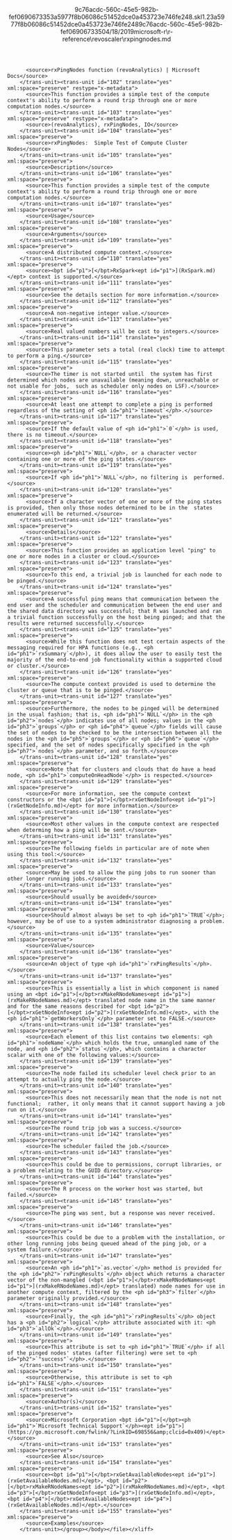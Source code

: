 <?xml version="1.0"?><xliff version="1.2" xmlns="urn:oasis:names:tc:xliff:document:1.2" xmlns:xsi="http://www.w3.org/2001/XMLSchema-instance" xsi:schemaLocation="urn:oasis:names:tc:xliff:document:1.2 xliff-core-1.2-transitional.xsd"><file datatype="xml" original="rxpingnodes.md" source-language="en-US" target-language="en-US"><header><tool tool-id="mdxliff" tool-name="mdxliff" tool-version="1.0-d1654b2" tool-company="Microsoft" /><xliffext:skl_file_name xmlns:xliffext="urn:microsoft:content:schema:xliffextensions">9c76acdc-560c-45e5-982b-fef0690673353a5977f8b06086c51452dce0a453723e746fe248.skl</xliffext:skl_file_name><xliffext:version xmlns:xliffext="urn:microsoft:content:schema:xliffextensions">1.2</xliffext:version><xliffext:ms.openlocfilehash xmlns:xliffext="urn:microsoft:content:schema:xliffextensions">3a5977f8b06086c51452dce0a453723e746fe248</xliffext:ms.openlocfilehash><xliffext:ms.sourcegitcommit xmlns:xliffext="urn:microsoft:content:schema:xliffextensions">9c76acdc-560c-45e5-982b-fef069067335</xliffext:ms.sourcegitcommit><xliffext:ms.lasthandoff xmlns:xliffext="urn:microsoft:content:schema:xliffextensions">04/18/2019</xliffext:ms.lasthandoff><xliffext:ms.openlocfilepath xmlns:xliffext="urn:microsoft:content:schema:xliffextensions">microsoft-r\r-reference\revoscaler\rxpingnodes.md</xliffext:ms.openlocfilepath></header><body><group id="content" extype="content"><trans-unit id="101" translate="yes" xml:space="preserve" restype="x-metadata">
          <source>rxPingNodes function (revoAnalytics) | Microsoft Docs</source>
        </trans-unit><trans-unit id="102" translate="yes" xml:space="preserve" restype="x-metadata">
          <source>This function provides a simple test of the compute context's ability to perform a round trip through one or more  computation nodes.</source>
        </trans-unit><trans-unit id="103" translate="yes" xml:space="preserve" restype="x-metadata">
          <source>(revoAnalytics), rxPingNodes, IO</source>
        </trans-unit><trans-unit id="104" translate="yes" xml:space="preserve">
          <source>rxPingNodes:  Simple Test of Compute Cluster Nodes</source>
        </trans-unit><trans-unit id="105" translate="yes" xml:space="preserve">
          <source>Description</source>
        </trans-unit><trans-unit id="106" translate="yes" xml:space="preserve">
          <source>This function provides a simple test of the compute context's ability to perform a round trip through one or more computation nodes.</source>
        </trans-unit><trans-unit id="107" translate="yes" xml:space="preserve">
          <source>Usage</source>
        </trans-unit><trans-unit id="108" translate="yes" xml:space="preserve">
          <source>Arguments</source>
        </trans-unit><trans-unit id="109" translate="yes" xml:space="preserve">
          <source>A distributed compute context.</source>
        </trans-unit><trans-unit id="110" translate="yes" xml:space="preserve">
          <source><bpt id="p1">[</bpt>RxSpark<ept id="p1">](RxSpark.md)</ept> context is supported.</source>
        </trans-unit><trans-unit id="111" translate="yes" xml:space="preserve">
          <source>See the details section for more information.</source>
        </trans-unit><trans-unit id="112" translate="yes" xml:space="preserve">
          <source>A non-negative integer value.</source>
        </trans-unit><trans-unit id="113" translate="yes" xml:space="preserve">
          <source>Real valued numbers will be cast to integers.</source>
        </trans-unit><trans-unit id="114" translate="yes" xml:space="preserve">
          <source>This parameter sets a total (real clock) time to attempt to perform a ping.</source>
        </trans-unit><trans-unit id="115" translate="yes" xml:space="preserve">
          <source>The timer is not started until  the system has first determined which nodes are unavailable (meaning down, unreachable or not usable for jobs,  such as scheduler only nodes on LSF).</source>
        </trans-unit><trans-unit id="116" translate="yes" xml:space="preserve">
          <source>At least one attempt to complete a ping is performed regardless of the setting of <ph id="ph1">`timeout`</ph>.</source>
        </trans-unit><trans-unit id="117" translate="yes" xml:space="preserve">
          <source>If the default value of <ph id="ph1">`0`</ph> is used, there is no timeout.</source>
        </trans-unit><trans-unit id="118" translate="yes" xml:space="preserve">
          <source><ph id="ph1">`NULL`</ph>, or a character vector containing one or more of the ping states.</source>
        </trans-unit><trans-unit id="119" translate="yes" xml:space="preserve">
          <source>If <ph id="ph1">`NULL`</ph>, no filtering is  performed.</source>
        </trans-unit><trans-unit id="120" translate="yes" xml:space="preserve">
          <source>If a character vector of one or more of the ping states is provided, then only those nodes determined to be in the  states enumerated will be returned.</source>
        </trans-unit><trans-unit id="121" translate="yes" xml:space="preserve">
          <source>Details</source>
        </trans-unit><trans-unit id="122" translate="yes" xml:space="preserve">
          <source>This function provides an application level "ping" to one or more nodes in a cluster or cloud.</source>
        </trans-unit><trans-unit id="123" translate="yes" xml:space="preserve">
          <source>To this end, a trivial job is launched for each node to be pinged.</source>
        </trans-unit><trans-unit id="124" translate="yes" xml:space="preserve">
          <source>A successful ping means that communication between the end user and the scheduler and communication between the end user and the shared data directory was successful; that R was launched and ran a trivial function successfully on the host being pinged; and that the results were returned successfully.</source>
        </trans-unit><trans-unit id="125" translate="yes" xml:space="preserve">
          <source>While this function does not test certain aspects of the messaging required for HPA functions (e.g., <ph id="ph1">`rxSummary`</ph>), it does allow the user to easily test the majority of the end-to-end job functionality within a supported cloud or cluster.</source>
        </trans-unit><trans-unit id="126" translate="yes" xml:space="preserve">
          <source>The compute context provided is used to determine the cluster or queue that is to be pinged.</source>
        </trans-unit><trans-unit id="127" translate="yes" xml:space="preserve">
          <source>Furthermore, the nodes to be pinged will be determined in the usual fashion; that is, <ph id="ph1">`NULL`</ph> in the <ph id="ph2">`nodes`</ph> indicates use of all nodes; values in the <ph id="ph3">`groups`</ph> or <ph id="ph4">`queue`</ph> fields will cause the set of nodes to be checked to be the intersection between all the nodes in the <ph id="ph5">`groups`</ph> or <ph id="ph6">`queue`</ph> specified, and the set of nodes specifically specified in the <ph id="ph7">`nodes`</ph> parameter, and so forth.</source>
        </trans-unit><trans-unit id="128" translate="yes" xml:space="preserve">
          <source>Note that for clusters and clouds that do have a head node, <ph id="ph1">`computeOnHeadNode`</ph> is respected.</source>
        </trans-unit><trans-unit id="129" translate="yes" xml:space="preserve">
          <source>For more information, see the compute context constructors or the <bpt id="p1">[</bpt>rxGetNodeInfo<ept id="p1">](rxGetNodeInfo.md)</ept> for more information.</source>
        </trans-unit><trans-unit id="130" translate="yes" xml:space="preserve">
          <source>Most other values in the compute context are respected when determing how a ping will be sent.</source>
        </trans-unit><trans-unit id="131" translate="yes" xml:space="preserve">
          <source>The following fields in particular are of note when using this tool:</source>
        </trans-unit><trans-unit id="132" translate="yes" xml:space="preserve">
          <source>May be used to allow the ping jobs to run sooner than other longer running jobs.</source>
        </trans-unit><trans-unit id="133" translate="yes" xml:space="preserve">
          <source>Should usually be avoided</source>
        </trans-unit><trans-unit id="134" translate="yes" xml:space="preserve">
          <source>Should almost always be set to <ph id="ph1">`TRUE`</ph>; however, may be of use to a system administrator diagnosing a problem.</source>
        </trans-unit><trans-unit id="135" translate="yes" xml:space="preserve">
          <source>Value</source>
        </trans-unit><trans-unit id="136" translate="yes" xml:space="preserve">
          <source>An object of type <ph id="ph1">`rxPingResults`</ph>.</source>
        </trans-unit><trans-unit id="137" translate="yes" xml:space="preserve">
          <source>This is essentially a list in which component is named using an <bpt id="p1">[</bpt>rxMakeRNodeNames<ept id="p1">](rxMakeRNodeNames.md)</ept> translated node name in the same manner and for the same reasons described for <bpt id="p2">[</bpt>rxGetNodeInfo<ept id="p2">](rxGetNodeInfo.md)</ept>, with the <ph id="ph1">`getWorkersOnly`</ph> parameter set to FALSE.</source>
        </trans-unit><trans-unit id="138" translate="yes" xml:space="preserve">
          <source>Each element of this list contains two elements: <ph id="ph1">`nodeName`</ph> which holds the true, unmangled name of the node, and <ph id="ph2">`status`</ph>, which contains a character scalar with one of the following values:</source>
        </trans-unit><trans-unit id="139" translate="yes" xml:space="preserve">
          <source>The node failed its scheduler level check prior to an attempt to actually ping the node.</source>
        </trans-unit><trans-unit id="140" translate="yes" xml:space="preserve">
          <source>This does not necessarily mean that the node is not not functional;  rather, it only means that it cannot support having a job run on it.</source>
        </trans-unit><trans-unit id="141" translate="yes" xml:space="preserve">
          <source>The round trip job was a success.</source>
        </trans-unit><trans-unit id="142" translate="yes" xml:space="preserve">
          <source>The scheduler failed the job.</source>
        </trans-unit><trans-unit id="143" translate="yes" xml:space="preserve">
          <source>This could be due to permissions, corrupt libraries, or a problem relating to the GUID directory.</source>
        </trans-unit><trans-unit id="144" translate="yes" xml:space="preserve">
          <source>The R process on the worker host was started, but failed.</source>
        </trans-unit><trans-unit id="145" translate="yes" xml:space="preserve">
          <source>The ping was sent, but a response was never received.</source>
        </trans-unit><trans-unit id="146" translate="yes" xml:space="preserve">
          <source>This could be due to a problem with the installation, or other long running jobs being queued ahead of the ping job, or a system failure.</source>
        </trans-unit><trans-unit id="147" translate="yes" xml:space="preserve">
          <source>An <ph id="ph1">`as.vector`</ph> method is provided for the <ph id="ph2">`rxPingResults`</ph> object which returns a character vector of the non-mangled (<bpt id="p1">[</bpt>rxMakeRNodeNames<ept id="p1">](rxMakeRNodeNames.md)</ept> translated) node names for use in another compute context, filtered by the <ph id="ph3">`filter`</ph> parameter originally provided.</source>
        </trans-unit><trans-unit id="148" translate="yes" xml:space="preserve">
          <source>Finally, the <ph id="ph1">`rxPingResults`</ph> object has a <ph id="ph2">`logical`</ph> attribute associated with it: <ph id="ph3">`allOk`</ph>.</source>
        </trans-unit><trans-unit id="149" translate="yes" xml:space="preserve">
          <source>This attribute is set to <ph id="ph1">`TRUE`</ph> if all of the pinged nodes' states (after filtering) were set to <ph id="ph2">`"success"`</ph>.</source>
        </trans-unit><trans-unit id="150" translate="yes" xml:space="preserve">
          <source>Otherwise, this attribute is set to <ph id="ph1">`FALSE`</ph>.</source>
        </trans-unit><trans-unit id="151" translate="yes" xml:space="preserve">
          <source>Author(s)</source>
        </trans-unit><trans-unit id="152" translate="yes" xml:space="preserve">
          <source>Microsoft Corporation <bpt id="p1">[</bpt><ph id="ph1">`Microsoft Technical Support`</ph><ept id="p1">](https://go.microsoft.com/fwlink/?LinkID=698556&amp;clcid=0x409)</ept></source>
        </trans-unit><trans-unit id="153" translate="yes" xml:space="preserve">
          <source>See Also</source>
        </trans-unit><trans-unit id="154" translate="yes" xml:space="preserve">
          <source><bpt id="p1">[</bpt>rxGetAvailableNodes<ept id="p1">](rxGetAvailableNodes.md)</ept>, <bpt id="p2">[</bpt>rxMakeRNodeNames<ept id="p2">](rxMakeRNodeNames.md)</ept>, <bpt id="p3">[</bpt>rxGetNodeInfo<ept id="p3">](rxGetNodeInfo.md)</ept>, <bpt id="p4">[</bpt>rxGetAvailableNodes<ept id="p4">](rxGetAvailableNodes.md)</ept>.</source>
        </trans-unit><trans-unit id="155" translate="yes" xml:space="preserve">
          <source>Examples</source>
        </trans-unit></group></body></file></xliff>